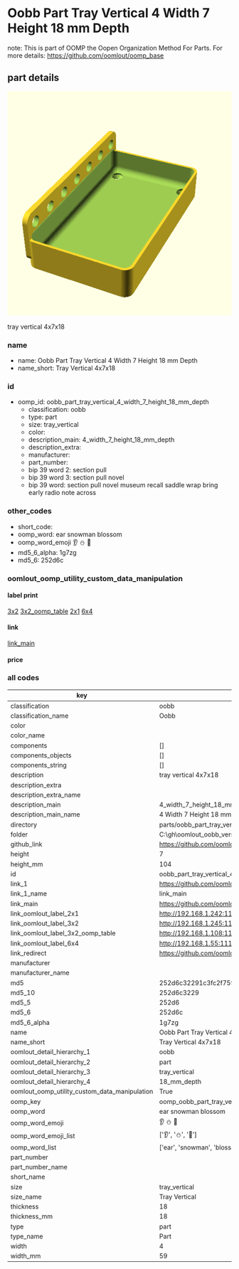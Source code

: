 # Oobb Part Tray Vertical 4 Width 7 Height 18 mm Depth  

note: This is part of OOMP the Oopen Organization Method For Parts. For more details: https://github.com/oomlout/oomp_base

##  part details
  

[![](3dpr.png)](3dpr.png)

tray vertical 4x7x18



### name
* name: Oobb Part Tray Vertical 4 Width 7 Height 18 mm Depth
* name_short: Tray Vertical 4x7x18 
### id
* oomp_id: oobb_part_tray_vertical_4_width_7_height_18_mm_depth
  * classification: oobb
  * type: part
  * size: tray_vertical
  * color: 
  * description_main: 4_width_7_height_18_mm_depth
  * description_extra: 
  * manufacturer: 
  * part_number: 
  * bip 39 word 2: section pull
  * bip 39 word 3: section pull novel
  * bip 39 word: section pull novel museum recall saddle wrap bring early radio note across

### other_codes
* short_code: 
* oomp_word: ear snowman blossom
* oomp_word_emoji :ear: :snowman: :blossom:
* md5_6_alpha: 1g7zg
* md5_6: 252d6c






### oomlout_oomp_utility_custom_data_manipulation
#### label print
[3x2](http://192.168.1.245:1112/?label=oomp%201g7zg)
[3x2_oomp_table](http://192.168.1.108:1112/?label=oomp%201g7zg)
[2x1](http://192.168.1.242:1112/?label=oomp%201g7zg)
[6x4](http://192.168.1.55:1112/?label=oomp%201g7zg)    

#### link

[link_main](https://github.com/oomlout/oomlout_oobb_version_4_generated_parts/tree/main/navigation_oomp/oobb/part/tray_vertical/4_width_7_height_18_mm_depth/part)                              

#### price







### all codes 
| key | value |  
| --- | --- |  
| classification | oobb |  
| classification_name | Oobb |  
| color |  |  
| color_name |  |  
| components | [] |  
| components_objects | [] |  
| components_string | [] |  
| description | tray vertical 4x7x18 |  
| description_extra |  |  
| description_extra_name |  |  
| description_main | 4_width_7_height_18_mm_depth |  
| description_main_name | 4 Width 7 Height 18 mm Depth |  
| directory | parts/oobb_part_tray_vertical_4_width_7_height_18_mm_depth |  
| folder | C:\gh\oomlout_oobb_version_4_generated_parts\parts\oobb_part_tray_vertical_4_width_7_height_18_mm_depth |  
| github_link | https://github.com/oomlout/oomlout_oomp_part_src/tree/main/parts/oobb_part_tray_vertical_4_width_7_height_18_mm_depth |  
| height | 7 |  
| height_mm | 104 |  
| id | oobb_part_tray_vertical_4_width_7_height_18_mm_depth |  
| link_1 | https://github.com/oomlout/oomlout_oobb_version_4_generated_parts/tree/main/navigation_oomp/oobb/part/tray_vertical/4_width_7_height_18_mm_depth/part |  
| link_1_name | link_main |  
| link_main | https://github.com/oomlout/oomlout_oobb_version_4_generated_parts/tree/main/navigation_oomp/oobb/part/tray_vertical/4_width_7_height_18_mm_depth/part |  
| link_oomlout_label_2x1 | http://192.168.1.242:1112/?label=oomp%201g7zg |  
| link_oomlout_label_3x2 | http://192.168.1.245:1112/?label=oomp%201g7zg |  
| link_oomlout_label_3x2_oomp_table | http://192.168.1.108:1112/?label=oomp%201g7zg |  
| link_oomlout_label_6x4 | http://192.168.1.55:1112/?label=oomp%201g7zg |  
| link_redirect | https://github.com/oomlout/oomlout_oobb_version_4_generated_parts/tree/main/parts/oobb_tray_vertical_04_07_18 |  
| manufacturer |  |  
| manufacturer_name |  |  
| md5 | 252d6c32291c3fc2f759b91b2e2b5615 |  
| md5_10 | 252d6c3229 |  
| md5_5 | 252d6 |  
| md5_6 | 252d6c |  
| md5_6_alpha | 1g7zg |  
| name | Oobb Part Tray Vertical 4 Width 7 Height 18 mm Depth |  
| name_short | Tray Vertical 4x7x18  |  
| oomlout_detail_hierarchy_1 | oobb |  
| oomlout_detail_hierarchy_2 | part |  
| oomlout_detail_hierarchy_3 | tray_vertical |  
| oomlout_detail_hierarchy_4 | 18_mm_depth |  
| oomlout_oomp_utility_custom_data_manipulation | True |  
| oomp_key | oomp_oobb_part_tray_vertical_4_width_7_height_18_mm_depth |  
| oomp_word | ear snowman blossom |  
| oomp_word_emoji | :ear: :snowman: :blossom: |  
| oomp_word_emoji_list | [':ear:', ':snowman:', ':blossom:'] |  
| oomp_word_list | ['ear', 'snowman', 'blossom'] |  
| part_number |  |  
| part_number_name |  |  
| short_name |  |  
| size | tray_vertical |  
| size_name | Tray Vertical |  
| thickness | 18 |  
| thickness_mm | 18 |  
| type | part |  
| type_name | Part |  
| width | 4 |  
| width_mm | 59 |  
